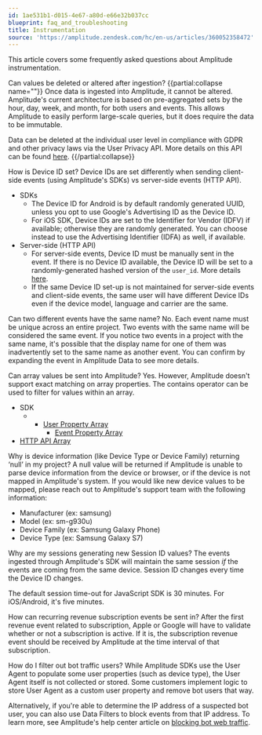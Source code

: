 ```yaml
---
id: 1ae531b1-d015-4e67-a80d-e66e32b037cc
blueprint: faq_and_troubleshooting
title: Instrumentation
source: 'https://amplitude.zendesk.com/hc/en-us/articles/360052358472'
---
```

This article covers some frequently asked questions about Amplitude instrumentation.

Can values be deleted or altered after ingestion?
{{partial:collapse name=""}}
Once data is ingested into Amplitude, it cannot be altered. Amplitude's current architecture is based on pre-aggregated sets by the hour, day, week, and month, for both users and events. This allows Amplitude to easily perform large-scale queries, but it does require the data to be immutable. 

Data can be deleted at the individual user level in compliance with GDPR and other privacy laws via the User Privacy API. More details on this API can be found [here](/docs/apis/analytics/user-privacy).
{{/partial:collapse}}

How is Device ID set?
Device IDs are set differently when sending client-side events (using Amplitude's SDKs) vs server-side events (HTTP API). 

* SDKs
	* The Device ID for Android is by default randomly generated UUID, unless you opt to use Google's Advertising ID as the Device ID.
	* For iOS SDK, Device IDs are set to the Identifier for Vendor (IDFV) if available; otherwise they are randomly generated. You can choose instead to use the Advertising Identifier (IDFA) as well, if available.
* Server-side (HTTP API)
	* For server-side events, Device ID must be manually sent in the event. If there is no Device ID available, the Device ID will be set to a randomly-generated hashed version of the `user_id`. More details [here](/docs/apis/analytics/http-v2).
	* If the same Device ID set-up is not maintained for server-side events and client-side events, the same user will have different Device IDs even if the device model, language and carrier are the same.

Can two different events have the same name?
No. Each event name must be unique across an entire project. Two events with the same name will be considered the same event. If you notice two events in a project with the same name, it's possible that the display name for one of them was inadvertently set to the same name as another event. You can confirm by expanding the event in Amplitude Data to see more details.

Can array values be sent into Amplitude?
Yes. However, Amplitude doesn't support exact matching on array properties. The contains operator can be used to filter for values within an array. 

* SDK
	* * [User Property Array](https://www.docs.developers.amplitude.com/data/sdks/typescript-node/?h=user+array#arrays-in-user-properties)
		* [Event Property Array](https://www.docs.developers.amplitude.com/data/sdks/javascript/?h=even+array+property#arrays-in-event-properties)
* [HTTP API Array](https://developers.amplitude.com/docs/http-api-v2#footnotes)

Why is device information (like Device Type or Device Family) returning ‘null’ in my project?
A null value will be returned if Amplitude is unable to parse device information from the device or browser, or if the device is not mapped in Amplitude's system. If you would like new device values to be mapped, please reach out to Amplitude's support team with the following information:

* Manufacturer (ex: samsung)
* Model (ex: sm-g930u)
* Device Family (ex: Samsung Galaxy Phone)
* Device Type (ex: Samsung Galaxy S7)

Why are my sessions generating new Session ID values?
The events ingested through Amplitude's SDK will maintain the same session *if* the events are coming from the same device. Session ID changes every time the Device ID changes.

The default session time-out for JavaScript SDK is 30 minutes. For iOS/Android, it's five minutes.

How can recurring revenue subscription events be sent in?
After the first revenue event related to subscription, Apple or Google will have to validate whether or not a subscription is active. If it is, the subscription revenue event should be received by Amplitude at the time interval of that subscription. 

How do I filter out bot traffic users?
While Amplitude SDKs use the User Agent to populate some user properties (such as device type), the User Agent itself is not collected or stored. Some customers implement logic to store User Agent as a custom user property and remove bot users that way. 

Alternatively, if you're able to determine the IP address of a suspected bot user, you can also use Data Filters to block events from that IP address. To learn more, see Amplitude's help center article on [blocking bot web traffic](/docs/data/block-bot-traffic).

